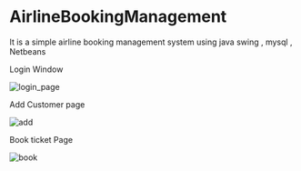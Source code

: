 # AirlineBookingManagement
It is a simple airline booking management system using java swing , mysql , Netbeans

Login Window

![login_page](https://user-images.githubusercontent.com/65797396/209127766-27d5b230-1018-4afe-ae56-539a0c878004.jpg)


Add Customer page

![add](https://user-images.githubusercontent.com/65797396/209127845-a61449b2-e9d3-4f41-ae8c-3395cfb5e946.jpg)


Book ticket Page

![book](https://user-images.githubusercontent.com/65797396/209127884-d5ac25f6-ccfc-41f0-a350-790210aa3586.jpg)
